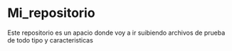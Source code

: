 # Mi_repositorio

Este repositorio es un apacio donde voy a ir suibiendo archivos de prueba de todo tipo y caracteristicas
